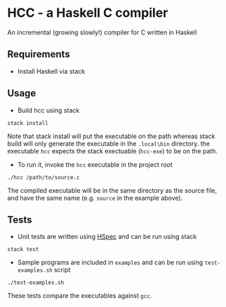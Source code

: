 # HCC - a Haskell C compiler

An incremental (growing slowly!) compiler for C written in Haskell

## Requirements
* Install Haskell via stack

## Usage
* Build hcc using stack
```
stack install
````
Note that stack install will put the executable on the path whereas stack build will only generate the executable in the `.local\bin` directory. the executable `hcc` expects the stack exectuable (`hcc-exe`) to be on the path.

* To run it, invoke the `hcc` executable in the project root
```
./hcc /path/to/source.c
```
The compiled executable will be in the same directory as the source file, and have the same name (e.g. `source` in the example above).

## Tests
* Unit tests  are written using [HSpec](https://hspec.github.io/) and can be run using stack
```
stack test
```

* Sample programs are included in `examples` and can be run using `test-examples.sh` script
```
./test-examples.sh
```
These tests compare the executables against `gcc`.